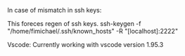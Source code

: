 In case of mismatch in ssh keys:

This foreces regen of ssh keys. 
ssh-keygen -f "/home/fimichael/.ssh/known_hosts" -R "[localhost]:2222"


Vscode:
Currently working with vscode version 1.95.3
